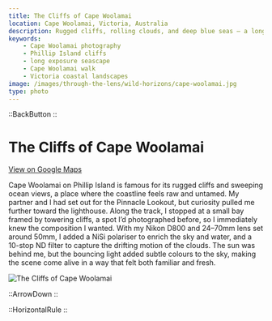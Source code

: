 ```yaml
---
title: The Cliffs of Cape Woolamai
location: Cape Woolamai, Victoria, Australia
description: Rugged cliffs, rolling clouds, and deep blue seas — a long exposure at Cape Woolamai captures the wild beauty of Phillip Island’s coastline.
keywords:
    - Cape Woolamai photography
    - Phillip Island cliffs
    - long exposure seascape
    - Cape Woolamai walk
    - Victoria coastal landscapes
image: /images/through-the-lens/wild-horizons/cape-woolamai.jpg
type: photo
---
```


::BackButton
::

# The Cliffs of Cape Woolamai

<a href="https://www.google.com/maps/search/?api=1&query=Cape+Woolamai,+Victoria,+Australia" target="_blank" rel="noopener noreferrer">View on Google Maps</a>

Cape Woolamai on Phillip Island is famous for its rugged cliffs and sweeping ocean views, a place where the coastline feels raw and untamed. My partner and I had set out for the Pinnacle Lookout, but curiosity pulled me further toward the lighthouse. Along the track, I stopped at a small bay framed by towering cliffs, a spot I’d photographed before, so I immediately knew the composition I wanted. With my Nikon D800 and 24–70mm lens set around 50mm, I added a NiSi polariser to enrich the sky and water, and a 10-stop ND filter to capture the drifting motion of the clouds. The sun was behind me, but the bouncing light added subtle colours to the sky, making the scene come alive in a way that felt both familiar and fresh.

![The Cliffs of Cape Woolamai](/images/through-the-lens/wild-horizons/cape-woolamai.jpg)

<div class="mb-8"></div>

::ArrowDown
::

<div class="mb-8"></div>

::HorizontalRule
::
